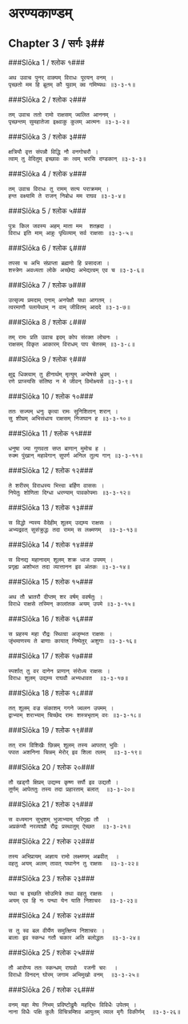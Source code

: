 अरण्यकाण्डम्
===============================


## Chapter 3  / सर्गः ३##


###Slōka 1 / श्लोक १###


    अथ उवाच पुनर् वाक्यम् विराधः पूरयन् वनम् ।
    पृच्छतो मम हि ब्रूतम् कौ युवाम् क्व गमिष्यथः ॥३-३-१॥


###Slōka 2 / श्लोक २###


    तम् उवाच ततो रामो राक्षसम् ज्वलित आननम् ।
    पृच्छन्तम् सुमहातेजा इक्ष्वाकु कुलम् आत्मनः ॥३-३-२॥


###Slōka 3 / श्लोक ३###


    क्षत्रियौ वृत्त संपन्नौ विद्धि नौ वनगोचरौ ।
    त्वाम् तु वेदितुम् इच्छावः कः त्वम् चरसि दण्डकान् ॥३-३-३॥


###Slōka 4 / श्लोक ४###


    तम् उवाच विराधः तु रामम् सत्य पराक्रमम् ।
    हन्त वक्ष्यामि ते राजन् निबोध मम राघव ॥३-३-४॥


###Slōka 5 / श्लोक ५###


    पुत्रः किल जवस्य अहम् माता मम  शतह्रदा ।
    विराध इति माम् आहुः पृथिव्याम् सर्व राक्षसाः ॥३-३-५॥


###Slōka 6 / श्लोक ६###


    तपसा च अभि संप्राप्ता ब्रह्मणो हि प्रसादजा ।
    शस्त्रेण अवध्यता लोके अच्छेद्य अभेद्यत्वम् एव च ॥३-३-६॥


###Slōka 7 / श्लोक ७###


    उत्सृज्य प्रमदाम् एनाम् अनपेक्षौ यथा आगतम् ।
    त्वरमाणौ पलायेथाम् न वाम् जीवितम् आददे ॥३-३-७॥


###Slōka 8 / श्लोक ८###


    तम् रामः प्रति उवाच इदम् कोप संरक्त लोचनः ।
    राक्षसम् विकृत आकारम् विराधम् पाप चेतसम् ॥३-३-८॥


###Slōka 9 / श्लोक ९###


    क्षुद्र धिक्त्वाम् तु हीनार्थम् मृत्युम् अन्वेषसे ध्रुवम् ।
    रणे प्राप्स्यसि संतिष्ठ न मे जीवन् विमोक्ष्यसे ॥३-३-९॥


###Slōka 10 / श्लोक १०###


    ततः सज्यम् धनुः कृत्वा रामः सुनिशितान् शरान् ।
    सु शीघ्रम् अभिसंधाय राक्षसम् निजघान ह ॥३-३-१०॥


###Slōka 11 / श्लोक ११###


    धनुषा ज्या गुणवता सप्त बाणान् मुमोच ह ।
    रुक्म पुंखान् महावेगान् सुपर्ण अनिल तुल्य गान् ॥३-३-११॥


###Slōka 12 / श्लोक १२###


    ते शरीरम् विराधस्य भित्त्वा बर्हिण वाससः ।
    निपेतुः शोणिता दिग्धा धरण्याम् पावकोपमाः ॥३-३-१२॥


###Slōka 13 / श्लोक १३###


    स विद्धो न्यस्य वैदेहीम् शूलम् उद्यम्य राक्षसः ।
    अभ्यद्रवत् सुसंक्रुद्धः तदा रामम् स लक्ष्मणम्  ॥३-३-१३॥


###Slōka 14 / श्लोक १४###


    स विनद्य महानादम् शूलम् शक्र ध्वज उपमम् ।
    प्रगृह्य अशोभत तदा व्यात्तानन इव अंतकः ॥३-३-१४॥


###Slōka 15 / श्लोक १५###


    अथ तौ भ्रातरौ दीप्तम् शर वर्षम् ववर्षतुः ।
    विराधे राक्षसे तस्मिन् कालांतक अयम् उपमे ॥३-३-१५॥


###Slōka 16 / श्लोक १६###


    स प्रहस्य महा रौद्रः स्थित्वा अजृम्भत राक्षसः ।
    जृंभमाणस्य ते बाणाः कायात् निष्पेतुर् अशुगाः ॥३-३-१६॥


###Slōka 17 / श्लोक १७###


    स्पर्शात् तु वर दानेन प्राणान् संरोध्य राक्षसः ।
    विराधः शूलम् उद्यम्य राघवौ अभ्यधावत  ॥३-३-१७॥


###Slōka 18 / श्लोक १८###


    तत् शूलम् वज्र संकाशम् गगने ज्वलन उपमम् ।
    द्वाभ्याम् शराभ्याम् चिच्छेद रामः शस्त्रभृताम् वरः ॥३-३-१८॥


###Slōka 19 / श्लोक १९###


    तत् राम विशिखैः छिन्नम् शूलम् तस्य आपतत् भुविः ।
    पपात अशनिना चिन्नम् मेरोर् इव शिला तलम्  ॥३-३-१९॥


###Slōka 20 / श्लोक २०###


    तौ खड्गौ क्षिप्रम् उद्यम्य कृष्ण सर्पौ इव उद्यतौ ।
    तूर्णम् आपेततुः तस्य तदा प्रहारताम् बलात्  ॥३-३-२०॥


###Slōka 21 / श्लोक २१###


    स वध्यमान सुभृशम् भुजाभ्याम् परिगृह्य तौ  ।
    अप्रकंप्यौ नरव्याघ्रौ रौद्रः प्रस्थातुम् ऐच्छत  ॥३-३-२१॥


###Slōka 22 / श्लोक २२###


    तस्य अभिप्रायम् अज्ञाय रामो लक्ष्मणम् अब्रवीत्  ।
    वहतु अयम् अलम् तावत् पथानेन तु राक्षसः  ॥३-३-२२॥


###Slōka 23 / श्लोक २३###


    यथा च इच्छति सोउमित्रे तथा वहतु राक्षसः  ।
    अयम् एव हि नः पन्था येन याति निशाचरः  ॥३-३-२३॥


###Slōka 24 / श्लोक २४###


    स तु स्व बल वीर्येण समुत्क्षिप्य निशाचरः ।
    बालाः इव स्कन्ध गतौ चकार अति बलोद्धतः  ॥३-३-२४॥


###Slōka 25 / श्लोक २५###


    तौ आरोप्य ततः स्कन्धम् राघवो  रजनी चरः  ।
    विराधो विनदन् घोरम् जगाम अभिमुखो वनम्  ॥३-३-२५॥


###Slōka 26 / श्लोक २६###


    वनम् महा मेघ निभम् प्रविष्टोद्रुमैः महद्भिः विविधैः उपेतम् ।
    नाना विधैः पक्षि कुलैः विचित्रम्शिव आयुतम् व्याल मृगैः विकीर्णम्  ॥३-३-२६॥


